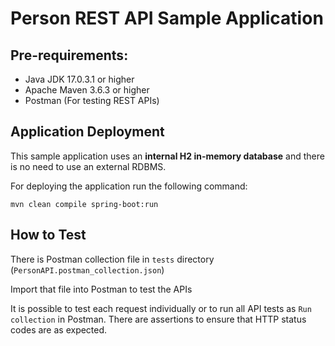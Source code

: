 # Person REST API Sample Application

## Pre-requirements:

- Java JDK 17.0.3.1 or higher
- Apache Maven 3.6.3 or higher
- Postman (For testing REST APIs)

## Application Deployment
This sample application uses an **internal H2 in-memory database** and there is no need to use an external RDBMS. 
 
For deploying the application run the following command:

`mvn clean compile spring-boot:run`

## How to Test

There is Postman collection file in `tests` directory (`PersonAPI.postman_collection.json`)

Import that file into Postman to test the APIs 

It is possible to test each request individually or to run all API tests as `Run collection` in Postman. 
There are assertions to ensure that HTTP status codes are as expected. 

